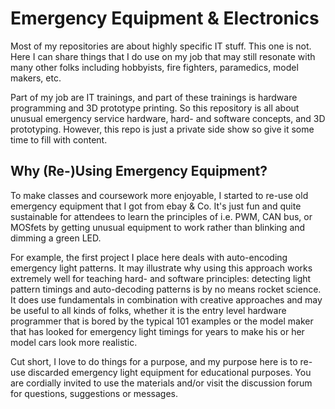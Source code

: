 # Emergency Equipment & Electronics

Most of my repositories are about highly specific IT stuff. This one is not. Here I can share things that I do use on my job that may still resonate with many other folks including hobbyists, fire fighters, paramedics, model makers, etc.

Part of my job are IT trainings, and part of these trainings is hardware programming and 3D prototype printing. So this repository is all about unusual emergency service hardware, hard- and software concepts, and 3D prototyping. However, this repo is just a private side show so give it some time to fill with content.

## Why (Re-)Using Emergency Equipment?

To make classes and coursework more enjoyable, I started to re-use old emergency equipment that I got from ebay & Co. It's just fun and quite sustainable for attendees to learn the principles of i.e. PWM, CAN bus, or MOSfets by getting unusual equipment to work rather than blinking and dimming a green LED.

For example, the first project I place here deals with auto-encoding emergency light patterns. It may illustrate why using this approach works extremely well for teaching hard- and software principles: detecting light pattern timings and auto-decoding patterns is by no means rocket science. It does use fundamentals in combination with creative approaches and may be useful to all kinds of folks, whether it is the entry level hardware programmer that is bored by the typical 101 examples or the model maker that has looked for emergency light timings for years to make his or her model cars look more realistic.

Cut short, I love to do things for a purpose, and my purpose here is to re-use discarded emergency light equipment for educational purposes. You are cordially invited to use the materials and/or visit the discussion forum for questions, suggestions or messages.
